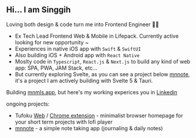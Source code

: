 ## Hi... I am Singgih 

Loving both design & code turn me into Frontend Engineer  👨‍💻
- Ex Tech Lead Frontend Web & Mobile in Lifepack. Currently active looking for new opportunity ~
- Experiences in native iOS app with `Swift` & `SwiftUI`
- Also building iOS + Android app with `React Native`
- Moslty code in `Typescript`, `React.js` & `Next.js` to build any kind of web app: SPA, PWA, JAM Stack, etc...
- But currently exploring Svelte, as you can see a project below [mnnote](https://github.com/brosing/mnote), it's a project I am actively building with Svelte 5 & Tauri.

Building [mnmls.app](https://mnmls.app), but here's my working experices you in [Linkedin](https://www.linkedin.com/in/singgih-nn)

ongoing projects:
 - Tufoku [Web](tufoku.mnmls.app) / [Chrome extension](https://chromewebstore.google.com/detail/tufoku/odfdbefdkffmkegolloiifcifclofeim) - minimalist browser homepage for your short term projects with lofi player
 - [mnnote](https://github.com/brosing/mnote) - a simple note taking app (journaling & daily notes)
